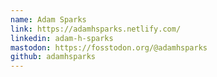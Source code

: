 ```yaml
---
name: Adam Sparks
link: https://adamhsparks.netlify.com/
linkedin: adam-h-sparks
mastodon: https://fosstodon.org/@adamhsparks
github: adamhsparks
---
```

